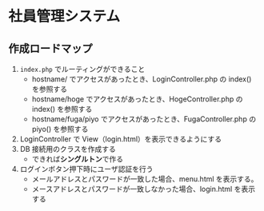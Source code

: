 # 社員管理システム

## 作成ロードマップ
1. `index.php` でルーティングができること
    - hostname/ でアクセスがあったとき、LoginController.php の index() を参照する
    - hostname/hoge でアクセスがあったとき、HogeController.php の index() を参照する
    - hostname/fuga/piyo でアクセスがあったとき、FugaController.php の piyo() を参照する
2. LoginController で View（login.html）を表示できるようにする
3. DB 接続用のクラスを作成する
    - できれば**シングルトン**で作る
4. ログインボタン押下時にユーザ認証を行う
    - メールアドレスとパスワードが一致した場合、menu.html を表示する。
    - メースアドレスとパスワードが一致しなかった場合、login.html を表示する
